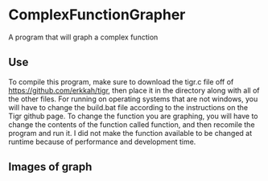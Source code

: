 # ComplexFunctionGrapher
A program that will graph a complex function

## Use

To compile this program, make sure to download the tigr.c file off of https://github.com/erkkah/tigr, then place it in the directory along with all of the other files. For running on operating systems that are not windows, you will have to change the build.bat file according to the instructions on the Tigr github page. To change the function you are graphing, you will have to change the contents of the function called function, and then recomile the program and run it. I did not make the function available to be changed at runtime because of performance and development time.

## Images of graph
